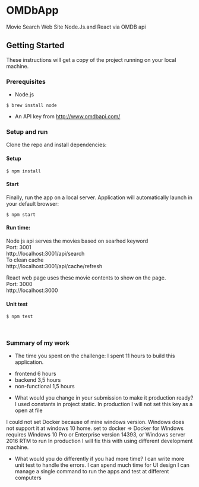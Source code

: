 # OMDbApp
Movie Search Web Site Node.Js.and React via OMDB api

## Getting Started

These instructions will get a copy of the project running on your local machine.





### Prerequisites

* Node.js 

```
$ brew install node
```

* An API key from http://www.omdbapi.com/





### Setup and run

Clone the repo and install dependencies:


#### Setup

```
$ npm install
```


#### Start

Finally, run the app on a local server. 
Application will automatically launch in your default browser:
```
$ npm start
```

#### Run time:

Node js api serves the movies based on searhed keyword
<br/>
Port: 3001 <br/>
http://localhost:3001/api/search
<br/>
To clean cache <br/>
http://localhost:3001/api/cache/refresh 


React web page uses these movie contents to show on the page.
<br/>
Port: 3000 <br/>
http://localhost:3000


#### Unit test
```
$ npm test
```
<br/>


### Summary of my work

 * The time you spent on the challenge:
 I spent 11 hours to build this application.
 - frontend 6 hours
 - backend 3,5 hours
 - non-functional 1,5 hours 

 * What would you change in your submission to make it production ready?
 I used constants in project static.
 In production I will not set this key as a open at file
 
 I could not set Docker because of mine windows version.
 Windows does not support it at windows 10 home.
 set to docker => Docker for Windows requires Windows 10 Pro or Enterprise version 14393, or Windows server 2016 RTM to run
 In production I will fix this with using different development machine.
 
 * What would you do differently if you had more time?
 I can write more unit test to handle the errors.
 I can spend much time for UI design
 I can manage a single command to run the apps and test at different computers

